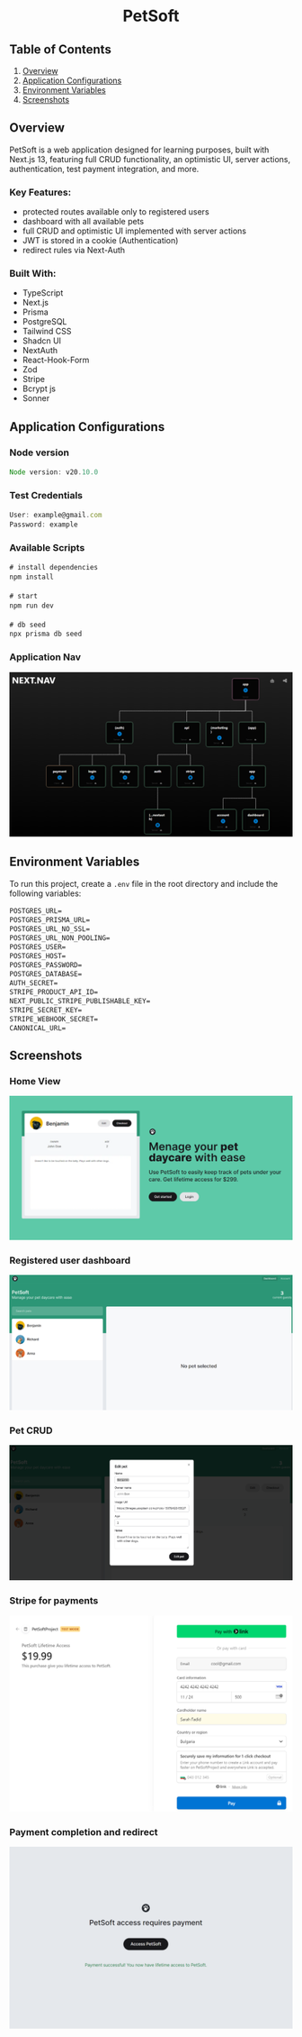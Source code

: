 <p id="start" align="center">
<br>

  <h1 align="center" color='7582EB'>PetSoft</h1>
  
</p>

## Table of Contents

1. <a href="#overview">Overview</a>
2. <a href="#appConfig">Application Configurations</a>
3. <a href="#envExample">Environment Variables</a>
4. <a href="#appShots">Screenshots</a>

<h2 id="overview">Overview</h2>

PetSoft is a web application designed for learning purposes, built with Next.js 13, featuring full CRUD functionality, an optimistic UI, server actions, authentication, test payment integration, and more.

### Key Features:

- protected routes available only to registered users
- dashboard with all available pets
- full CRUD and optimistic UI implemented with server actions
- JWT is stored in a cookie (Authentication)
- redirect rules via Next-Auth

### Built With:

- TypeScript
- Next.js
- Prisma
- PostgreSQL
- Tailwind CSS
- Shadcn UI
- NextAuth
- React-Hook-Form
- Zod
- Stripe
- Bcrypt js
- Sonner

<h2 id="appConfig">Application Configurations</h2>

### Node version

```javascript
Node version: v20.10.0
```

### Test Credentials

```javascript
User: example@gmail.com
Password: example
```

### Available Scripts

```javascript
# install dependencies
npm install

# start
npm run dev

# db seed
npx prisma db seed
```

### Application Nav

![Application Nav](/appScreens/petSoft_nextNav.png)

<h2 id="envExample">Environment Variables</h2>

To run this project, create a `.env` file in the root directory and include the following variables:

```
POSTGRES_URL=
POSTGRES_PRISMA_URL=
POSTGRES_URL_NO_SSL=
POSTGRES_URL_NON_POOLING=
POSTGRES_USER=
POSTGRES_HOST=
POSTGRES_PASSWORD=
POSTGRES_DATABASE=
AUTH_SECRET=
STRIPE_PRODUCT_API_ID=
NEXT_PUBLIC_STRIPE_PUBLISHABLE_KEY=
STRIPE_SECRET_KEY=
STRIPE_WEBHOOK_SECRET=
CANONICAL_URL=
```

<h2 id="appShots">Screenshots</h2>

### Home View

![Home View](/appScreens/petSoft_main.png)

### Registered user dashboard

![City Events](/appScreens/petSoft_dashboard.png)

### Pet CRUD

![Event View](/appScreens/petSoft_petForm.png)

### Stripe for payments

![Event View](/appScreens/petSoft_stripe.png)

### Payment completion and redirect

![Event View](/appScreens/petSoft_payments.png)
